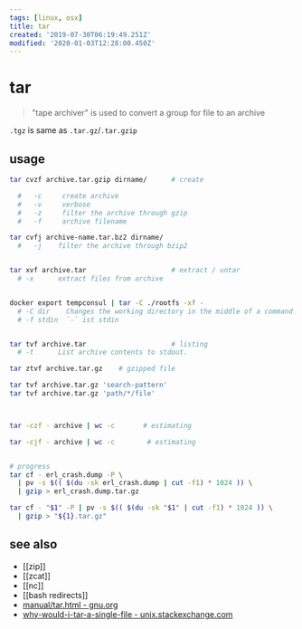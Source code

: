 ```yaml
---
tags: [linux, osx]
title: tar
created: '2019-07-30T06:19:49.251Z'
modified: '2020-01-03T12:28:00.450Z'
---
```


# tar

> "tape archiver" is used to convert a group for file to an archive

`.tgz` is same as `.tar.gz`/`.tar.gzip`

## usage
```sh
tar cvzf archive.tar.gzip dirname/      # create

  #   -c     create archive
  #   -v     verbose
  #   -z     filter the archive through gzip
  #   -f     archive filename

tar cvfj archive-name.tar.bz2 dirname/
  #   -j    filter the archive through bzip2


tar xvf archive.tar                     # extract / untar
  # -x      extract files from archive


docker export tempconsul | tar -C ./rootfs -xf -
  # -C dir    Changes the working directory in the middle of a command line
  # -f stdin  `-` ist stdin


tar tvf archive.tar                     # listing
  # -t      List archive contents to stdout.

tar ztvf archive.tar.gz    # gzipped file

tar tvf archive.tar.gz 'search-pattern'
tar tvf archive.tar.gz 'path/*/file'



tar -czf - archive | wc -c       # estimating

tar -cjf - archive | wc -c        # estimating


# progress
tar cf - erl_crash.dump -P \
  | pv -s $(( $(du -sk erl_crash.dump | cut -f1) * 1024 )) \
  | gzip > erl_crash.dump.tar.gz

tar cf - "$1" -P | pv -s $(( $(du -sk "$1" | cut -f1) * 1024 )) \
  | gzip > "${1}.tar.gz"
```

## see also
- [[zip]]
- [[zcat]]
- [[nc]]
- [[bash redirects]]
- [manual/tar.html - gnu.org](https://www.gnu.org/software/tar/manual/tar.html)
- [why-would-i-tar-a-single-file - unix.stackexchange.com](https://unix.stackexchange.com/a/277799/193945)
